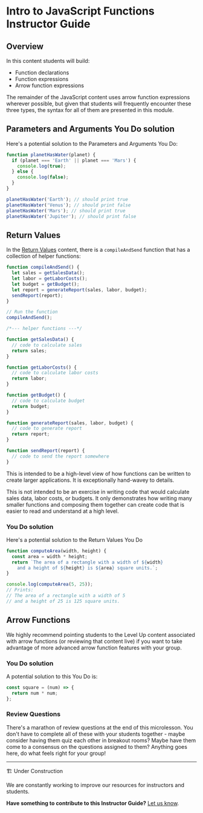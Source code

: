 <h1>
  <span class="headline">Intro to JavaScript Functions</span>
  <span class="subhead">Instructor Guide</span>
</h1>

## Overview

In this content students will build:

- Function declarations
- Function expressions
- Arrow function expressions

The remainder of the JavaScript content uses arrow function expressions wherever possible, but given that students will frequently encounter these three types, the syntax for all of them are presented in this module.

## Parameters and Arguments You Do solution

Here's a potential solution to the Parameters and Arguments You Do:

```javascript
function planetHasWater(planet) {
  if (planet === 'Earth' || planet === 'Mars') {
    console.log(true);
  } else {
    console.log(false);
  }
}

planetHasWater('Earth'); // should print true
planetHasWater('Venus'); // should print false
planetHasWater('Mars'); // should print true
planetHasWater('Jupiter'); // should print false
```

## Return Values

In the [Return Values](../return-values/README.md) content, there is a `compileAndSend` function that has a collection of helper functions:

```javascript
function compileAndSend() {
  let sales = getSalesData();
  let labor = getLaborCosts();
  let budget = getBudget();
  let report = generateReport(sales, labor, budget);
  sendReport(report);
}

// Run the function
compileAndSend();

/*--- helper functions ---*/

function getSalesData() {
  // code to calculate sales
  return sales;
}

function getLaborCosts() {
  // code to calculate labor costs
  return labor;
}

function getBudget() {
  // code to calculate budget
  return budget;
}

function generateReport(sales, labor, budget) {
  // code to generate report
  return report;
}

function sendReport(report) {
  // code to send the report somewhere
}
```

This is intended to be a high-level view of how functions can be written to create larger applications. It is exceptionally hand-wavey to details.

This is not intended to be an exercise in writing code that would calculate sales data, labor costs, or budgets. It only demonstrates how writing many smaller functions and composing them together can create code that is easier to read and understand at a high level.

### You Do solution

Here's a potential solution to the Return Values You Do

```javascript
function computeArea(width, height) {
  const area = width * height;
  return `The area of a rectangle with a width of ${width} 
    and a height of ${height} is ${area} square units.`;
}

console.log(computeArea(5, 25));
// Prints:
// The area of a rectangle with a width of 5
// and a height of 25 is 125 square units.
```

## Arrow Functions

We highly recommend pointing students to the Level Up content associated with arrow functions (or reviewing that content live) if you want to take advantage of more advanced arrow function features with your group.

### You Do solution

A potential solution to this You Do is:

```javascript
const square = (num) => {
  return num * num;
};
```

### Review Questions

There's a marathon of review questions at the end of this microlesson. You don't have to complete all of these with your students together - maybe consider having them quiz each other in breakout rooms? Maybe have them come to a consensus on the questions assigned to them? Anything goes here, do what feels right for your group!

---

🏗️ Under Construction

We are constantly working to improve our resources for instructors and students.

**Have something to contribute to this Instructor Guide?** [Let us know](https://pages.git.generalassemb.ly/modular-curriculum-all-courses/universal-resources-internal/module-feedback).
